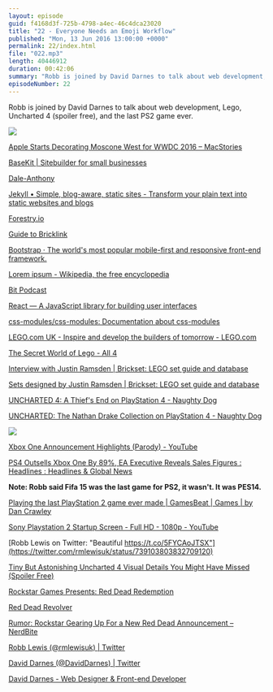 ```yaml
---
layout: episode
guid: f4168d3f-725b-4798-a4ec-46c4dca23020
title: "22 - Everyone Needs an Emoji Workflow"
published: "Mon, 13 Jun 2016 13:00:00 +0000"
permalink: 22/index.html
file: "022.mp3"
length: 40446912
duration: 00:42:06
summary: "Robb is joined by David Darnes to talk about web development, Lego, Uncharted 4 (spoiler free), and the last PS2 game ever."
episodeNumber: 22
---
```


Robb is joined by David Darnes to talk about web development, Lego, Uncharted 4 (spoiler free), and the last PS2 game ever.

![](http://rbbl.ws/shr/16/dGFf2dkTfL.gif)

[Apple Starts Decorating Moscone West for WWDC 2016 – MacStories](https://www.macstories.net/news/apple-starts-decorating-moscone-west-for-wwdc-2016/)

[BaseKit | Sitebuilder for small businesses](http://www.basekit.com/)

[Dale-Anthony](http://daleanthony.com/)

[Jekyll • Simple, blog-aware, static sites - Transform your plain text into static websites and blogs](https://jekyllrb.com/)

[Forestry.io](https://forestry.io/)

[Guide to Bricklink](http://guidetobricklink.com/)

[Bootstrap · The world's most popular mobile-first and responsive front-end framework.](http://getbootstrap.com/)

[Lorem ipsum - Wikipedia, the free encyclopedia](https://en.wikipedia.org/wiki/Lorem_ipsum)

[Bit Podcast](https://bitpodcast.com/)

[React — A JavaScript library for building user interfaces](https://facebook.github.io/react/)

[css-modules/css-modules: Documentation about css-modules](https://github.com/css-modules/css-modules)

[LEGO.com UK - Inspire and develop the builders of tomorrow - LEGO.com](http://www.lego.com/en-gb)

[The Secret World of Lego - All 4](http://www.channel4.com/programmes/the-secret-world-of-lego)

[Interview with Justin Ramsden | Brickset: LEGO set guide and database](http://brickset.com/article/20115)

[Sets designed by Justin Ramsden | Brickset: LEGO set guide and database](http://brickset.com/sets/list-14595)

[UNCHARTED 4: A Thief's End on PlayStation 4 - Naughty Dog](http://www.unchartedthegame.com/en-us/games/uncharted-4)

[UNCHARTED: The Nathan Drake Collection on PlayStation 4 - Naughty Dog](http://www.unchartedthegame.com/en-us/games/uncharted-collection)

![](https://pbs.twimg.com/media/CkHS_UtW0AEL9sU.jpg)

[Xbox One Announcement Highlights (Parody) - YouTube](https://www.youtube.com/watch?v=UU9Q8kv6lzw)

[PS4 Outsells Xbox One By 89%, EA Executive Reveals Sales Figures : Headlines : Headlines & Global News](http://www.hngn.com/articles/175002/20160201/ps4-outsells-xbox-one-89-ea-executive-reveals-sales-figures.htm)

**Note: Robb said Fifa 15 was the last game for PS2, it wasn't. It was PES14.**

[Playing the last PlayStation 2 game ever made | GamesBeat | Games | by Dan Crawley](http://venturebeat.com/2014/02/02/playing-the-last-playstation-2-game/)

[Sony Playstation 2 Startup Screen - Full HD - 1080p - YouTube](https://www.youtube.com/watch?v=ZMVJqWN7Q80)

[Robb Lewis on Twitter: "Beautiful https://t.co/5FYCAoJTSX"](https://twitter.com/rmlewisuk/status/739103803832709120)

[Tiny But Astonishing Uncharted 4 Visual Details You Might Have Missed (Spoiler Free)](http://www.gamepur.com/news/23035-tiny-astonishing-uncharted-4-visual-details-you-might-have-missed-spoiler.html)

[Rockstar Games Presents: Red Dead Redemption](http://www.rockstargames.com/reddeadredemption/restricted_content/restricted_content_agegated/ref?redirect=http%3A%2F%2Fwww.rockstargames.com%2Freddeadredemption%2F&hash=acfa2dee2d95e7e615ac4bb7535949b6)

[Red Dead Revolver](http://www.rockstargames.com/reddeadrevolver/)

[Rumor: Rockstar Gearing Up For a New Red Dead Announcement – NerdBite](http://www.nerdbite.com/rumor-rockstar-gearing-up-for-a-new-red-dead-announcment/)

[Robb Lewis (@rmlewisuk) | Twitter](https://twitter.com/rmlewisuk)

[David Darnes (@DavidDarnes) | Twitter](https://twitter.com/daviddarnes)

[David Darnes - Web Designer & Front-end Developer](https://darn.es/)
